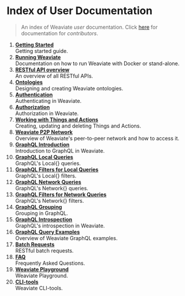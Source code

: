 # Index of User Documentation

> An index of Weaviate _user_ documentation.
> Click [here](../contribute/index.md) for documentation for _contributors_.

1. [**Getting Started**](./getting-started.md)<br>Getting started guide.
2. [**Running Weaviate**](./running-weaviate.md)<br>Documentation on how to run Weaviate with Docker or stand-alone.
3. [**RESTful API overview**](./RESTful.md)<br>An overview of all RESTful APIs.
4. [**Ontologies**](./ontology-schema.md)<br>Designing and creating Weaviate ontologies.
5. [**Authentication**](./authentication.md)<br>Authenticating in Weaviate.
6. [**Authorization**](./authorization.md)<br>Authorization in Weaviate.
7. [**Working with Things and Actions**](./working-with-things-and-actions.md)<br>Creating, updating and deleting Things and Actions.
8. [**Weaviate P2P Network**](./peer2peer-network.md)<br>Overview of Weaviate's peer-to-peer network and how to access it.
9. [**GraphQL Introduction**](./graphql_introduction.md)<br>Introduction to GraphQL in Weaviate.
10. [**GraphQL Local Queries**](./graphql_local.md)<br>GraphQL's Local{} queries.
11. [**GraphQL Filters for Local Queries**](./graphql_filters_local.md)<br>GraphQL's Local{} filters.
12. [**GraphQL Network Queries**](./graphql_network.md)<br>GraphQL's Network{} queries.
13. [**GraphQL Filters for Network Queries**](./graphql_filters_network.md)<br>GraphQL's Network{} filters.
14. [**GraphQL Grouping**](./graphql_grouping.md)<br>Grouping in GraphQL.
15. [**GraphQL Introspection**](./graphql_introspection.md)<br>GraphQL's introspection in Weaviate.
16. [**GraphQL Query Examples**](./graphql_query-API-examples.md)<br>Overview of Weaviate GraphQL examples.
17. [**Batch Requests**](./batch_requests.md)<br>RESTful batch requests.
18. [**FAQ**](./FAQ.md)<br>Frequently Asked Questions.
19. [**Weaviate Playground**](./weaviate-playground.md)<br>Weaviate Playground.
20. [**CLI-tools**](./weaviate-cli-tool.md)<br>Weaviate CLI-tools.
